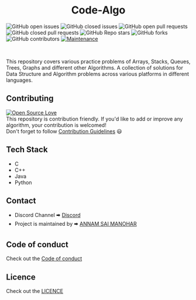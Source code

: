 <h1 align="center"> Code-Algo </h1>

![GitHub open issues](https://img.shields.io/github/issues-raw/saimanoharhm/Code-Algo?color=%23f&logo=Github)
![GitHub closed issues](https://img.shields.io/github/issues-closed-raw/saimanoharhm/Code-Algo?color=%2300&logo=Github)
![GitHub open pull requests](https://img.shields.io/github/issues-pr-raw/saimanoharhm/Code-Algo/pulls?logo=Github)
![GitHub closed pull requests](https://img.shields.io/github/issues-pr-closed-raw/saimanoharhm/Code-Algo?logo=Github)
![GitHub Repo stars](https://img.shields.io/github/stars/saimanoharhm/Code-Algo?color=%233493eb&logo=Github)
![GitHub forks](https://img.shields.io/github/forks/saimanoharhm/Code-Algo?color=%233493eb&label=Forks&logo=Github)
![GitHub contributors](https://img.shields.io/github/contributors/saimanoharhm/Code-Algo?logo=Github)
[![Maintenance](https://img.shields.io/badge/Maintained%3F-yes-green.svg)](https://GitHub.com/Naereen/StrapDown.js/graphs/commit-activity)

<br>


This repository covers various practice problems of Arrays, Stacks, Queues, Trees, Graphs and different other Algorithms. A collection of solutions for Data Structure and Algorithm problems across various platforms in different languages.  
## Contributing  
[![Open Source Love](https://badges.frapsoft.com/os/v2/open-source.svg?v=103)](https://github.com/ellerbrock/open-source-badges/)
<br>
This repository is contribution friendly. If you'd like to add or improve any algorithm, your contribution is welcomed!  
Don't forget to follow [Contribution Guidelines](contribution_guidelines.md) 😃  

## Tech Stack  
* C
* C++
* Java
* Python

## Contact  
* Discord Channel 🠮 [Discord](https://discord.gg/uzXhZbVt)  
* Project is maintained by 🠮 [ANNAM SAI MANOHAR](https://github.com/saimanoharhm)  

## Code of conduct 

Check out the [Code of conduct](code_of_coduct.md)

## Licence

Check out the [LICENCE](https://github.com/saimanoharhm/Code-Algo/blob/master/LICENSE)


